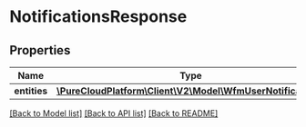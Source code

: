 # NotificationsResponse

## Properties
Name | Type | Description | Notes
------------ | ------------- | ------------- | -------------
**entities** | [**\PureCloudPlatform\Client\V2\Model\WfmUserNotification[]**](WfmUserNotification.md) |  | [optional] 

[[Back to Model list]](../README.md#documentation-for-models) [[Back to API list]](../README.md#documentation-for-api-endpoints) [[Back to README]](../README.md)


